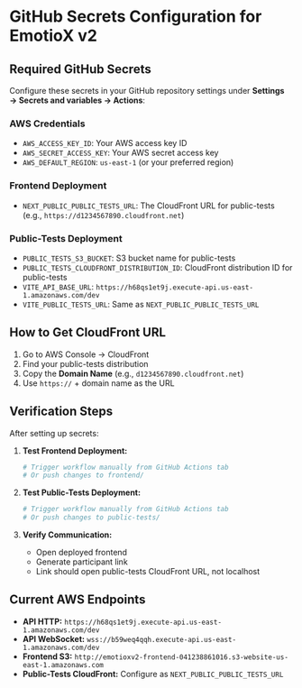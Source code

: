 # GitHub Secrets Configuration for EmotioX v2

## Required GitHub Secrets

Configure these secrets in your GitHub repository settings under **Settings → Secrets and variables → Actions**:

### AWS Credentials
- `AWS_ACCESS_KEY_ID`: Your AWS access key ID
- `AWS_SECRET_ACCESS_KEY`: Your AWS secret access key
- `AWS_DEFAULT_REGION`: `us-east-1` (or your preferred region)

### Frontend Deployment
- `NEXT_PUBLIC_PUBLIC_TESTS_URL`: The CloudFront URL for public-tests (e.g., `https://d1234567890.cloudfront.net`)

### Public-Tests Deployment
- `PUBLIC_TESTS_S3_BUCKET`: S3 bucket name for public-tests
- `PUBLIC_TESTS_CLOUDFRONT_DISTRIBUTION_ID`: CloudFront distribution ID for public-tests
- `VITE_API_BASE_URL`: `https://h68qs1et9j.execute-api.us-east-1.amazonaws.com/dev`
- `VITE_PUBLIC_TESTS_URL`: Same as `NEXT_PUBLIC_PUBLIC_TESTS_URL`

## How to Get CloudFront URL

1. Go to AWS Console → CloudFront
2. Find your public-tests distribution
3. Copy the **Domain Name** (e.g., `d1234567890.cloudfront.net`)
4. Use `https://` + domain name as the URL

## Verification Steps

After setting up secrets:

1. **Test Frontend Deployment:**
   ```bash
   # Trigger workflow manually from GitHub Actions tab
   # Or push changes to frontend/
   ```

2. **Test Public-Tests Deployment:**
   ```bash
   # Trigger workflow manually from GitHub Actions tab
   # Or push changes to public-tests/
   ```

3. **Verify Communication:**
   - Open deployed frontend
   - Generate participant link
   - Link should open public-tests CloudFront URL, not localhost

## Current AWS Endpoints

- **API HTTP:** `https://h68qs1et9j.execute-api.us-east-1.amazonaws.com/dev`
- **API WebSocket:** `wss://b59weq4qqh.execute-api.us-east-1.amazonaws.com/dev`
- **Frontend S3:** `http://emotioxv2-frontend-041238861016.s3-website-us-east-1.amazonaws.com`
- **Public-Tests CloudFront:** Configure as `NEXT_PUBLIC_PUBLIC_TESTS_URL`